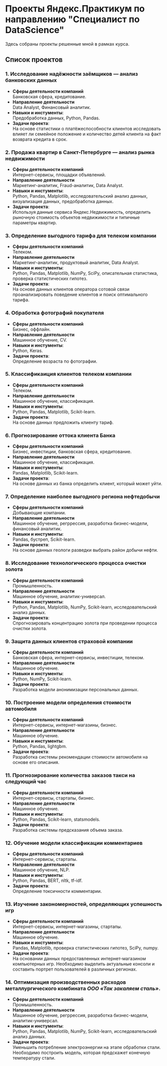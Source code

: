 # Проекты Яндекс.Практикум по направлению "Специалист по DataScience"
Здесь собраны проекты решенные мной в рамках курса.
## Список проектов

### 1. Исследование надёжности заёмщиков — анализ банковских данных
- **Сферы деятельности компаний**\
  Банковская сфера, кредитование. 
- **Направление деятельности**\
  Data Analyst, Финансовый аналитик. 
- **Навыки и инстументы**:\
  Предобработка данных, Python, Pandas.
- **Задачи проекта**:\
  На основе статистики о платёжеспособности клиентов исследовать влияет ли семейное положение и количество детей клиента на факт возврата кредита в срок.

### 2. Продажа квартир в Санкт-Петербурге — анализ рынка недвижимости
- **Сферы деятельности компаний**\
  Интернет-сервисы, площадки объявлений. 
- **Направление деятельности**\
  Маркетинг-аналитик, Fraud-аналитик, Data Analyst. 
- **Навыки и инстументы**:\
 Python, Pandas, Matplotlib, исследовательский анализ данных, визуализация данных, предобработка данных.
- **Задачи проекта**:\
  Используя данные сервиса Яндекс.Недвижимость, определить рыночную стоимость объектов недвижимости и типичные параметры квартир.

### 3. Определение выгодного тарифа для телеком компании
- **Сферы деятельности компаний**\
  Телеком.
- **Направление деятельности**\
  Маркетинг-аналитик, продуктовый аналитик, Data Analyst.
- **Навыки и инстументы**:\
  Python, Pandas, Matplotlib, NumPy, SciPy, описательная статистика, проверка статистических гипотез.
- **Задачи проекта**:\
  На основе данных клиентов оператора сотовой связи проанализировать поведение клиентов и поиск оптимального тарифа.

### 4. Обработка фотографий покупателя
- **Сферы деятельности компаний**\
  Бизнес, оффлайн.
- **Направление деятельности**\
  Машинное обучение, CV.
- **Навыки и инстументы**:\
  Python, Keras.
- **Задачи проекта**:\
  Определение возраста по фотографии.

### 5. Классификаиция клиентов телеком компании
- **Сферы деятельности компаний**\
  Телеком.
- **Направление деятельности**\
  Машинное обучение, классификация.
- **Навыки и инстументы**:\
  Python, Pandas, Matplotlib, Scikit-learn.
- **Задачи проекта**:\
  На основе данных предложить клиенту тариф.

### 6. Прогнозирование оттока клиента Банка
- **Сферы деятельности компаний**\
  Бизнес, инвестиции, банковская сфера, кредитование.
- **Направление деятельности**\
  Машинное обучение, классификация.
- **Навыки и инстументы**:\
  Pandas, Matplotlib, Scikit-learn.
- **Задачи проекта**:\
  На основе данных из банка определить клиент, который может уйти.

### 7. Определение наиболее выгодного региона нефтедобычи
- **Сферы деятельности компаний**\
  Добывающие компании.
- **Направление деятельности**\
  Машинное обучение, регррессия, разработка бизнес-модели, финансовый аналитик.
- **Навыки и инстументы**:\
  Pandas, бустреп, Scikit-learn.
- **Задачи проекта**:\
  На основе данных геологи разведки выбрать район добычи нефти.

### 8. Исследование технологического процесса очистки золота
- **Сферы деятельности компаний**\
  Промышленность.
- **Направление деятельности**\
  Машинное обучение, аналитик-универсал.
- **Навыки и инстументы**:\
  Python, Pandas, Matplotlib, NumPy, Scikit-learn, исследовательский анализ данных.
- **Задачи проекта**:\
  Спрогнозировать концентрацию золота при проведении процесса очистки золота.

### 9. Защита данных клиентов страховой компании
- **Сферы деятельности компаний**\
  Банковская сфера, интернет-сервисы, инвестиции, телеком.
- **Направление деятельности**\
  Машинное обучение.
- **Навыки и инстументы**:\
  Python, NumPy, Scikit-learn.
- **Задачи проекта**:\
  Разработка модели анонимизации персональных данных.

### 10. Построение модели определения стоимости автомобиля
- **Сферы деятельности компаний**\
  Интернет-сервисы, интернет-магазины, бизнес.
- **Направление деятельности**\
  Машинное обучение.
- **Навыки и инстументы**:\
  Python, Pandas, lightgbm.
- **Задачи проекта**:\
  Разработка системы рекомендации стоимости автомобиля на основе его описания.

### 11. Прогнозирование количества заказов такси на следующий час
- **Сферы деятельности компаний**\
  Интернет-сервисы, стартапы, бизнес.
- **Направление деятельности**\
  Машинное обучение.
- **Навыки и инстументы**:\
  Python, Pandas, Scikit-learn, statsmodels.
- **Задачи проекта**:\
  Разработка системы предсказания объема заказа.

### 12. Обучение модели классификации комментариев
- **Сферы деятельности компаний**\
  Интернет-сервисы, стартапы.
- **Направление деятельности**\
  Машинное обучение, NLP.
- **Навыки и инстументы**:\
  Python, Pandas, BERT, nltk, tf-idf.
- **Задачи проекта**:\
  Определение токсичности комментарии.

### 13. Изучение закономерностей, определяющих успешность игр
- **Сферы деятельности компаний**\
  Интернет-сервисы, интернет-магазины, стартапы.
- **Направление деятельности**\
  Машинное обучение.
- **Навыки и инстументы**:\
  Pandas, Matplotlib, проверка статистических гипотез, SciPy, numpy.
- **Задачи проекта**:\
  На основании данных предоставленных интернет-магазином компьютерных игр. Необходимо выделить актуальные консоли и составить портрет пользователей в различных регионах.

### 14. Оптимизация производственных расходов металлургического комбината <i>ООО «Так закаляем сталь»</i>. 
- **Сферы деятельности компаний**\
  Промышленность.
- **Направление деятельности**\
  Машинное обучение, регррессия, разработка бизнес-модели, аналитик-универсал.
- **Навыки и инстументы**:\
  Python, Pandas, Matplotlib, NumPy, Scikit-learn, исследовательский анализ данных.
- **Задачи проекта**:\
  Уменьшить потребление электроэнергии на этапе обработки стали. Необходимо построить модель, которая предскажет конечную температуру стали.
